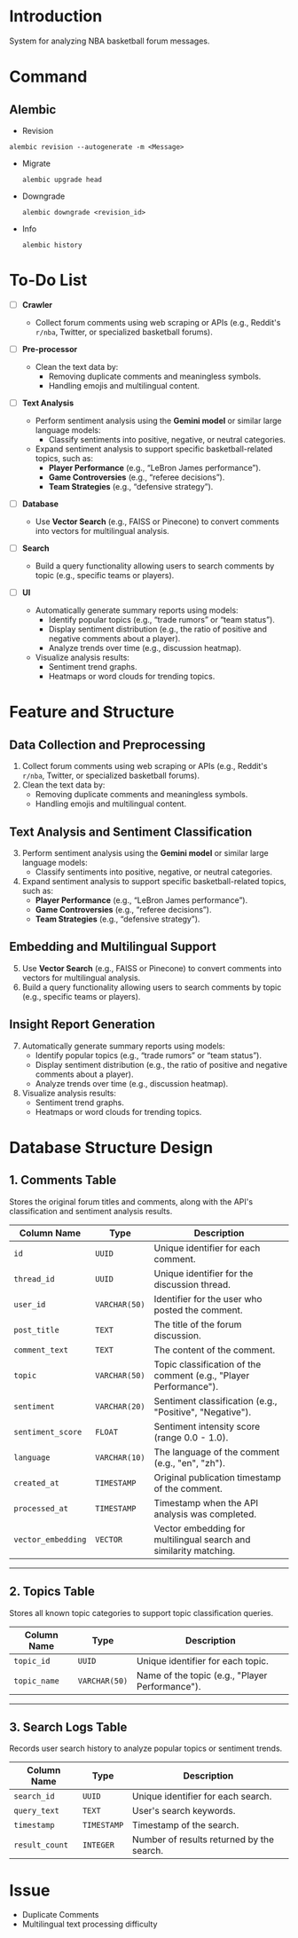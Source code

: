 # Introduction

System for analyzing NBA basketball forum messages.

 # Command

 ## Alembic

-  Revision
  ```
  alembic revision --autogenerate -m <Message>
  ```

- Migrate
  ```
  alembic upgrade head
  ```

- Downgrade
  ```
  alembic downgrade <revision_id>
  ```

- Info
  ```
  alembic history
  ```


# To-Do List

- [ ] **Crawler**  
  - Collect forum comments using web scraping or APIs (e.g., Reddit's `r/nba`, Twitter, or specialized basketball forums).

- [ ] **Pre-processor**  
  - Clean the text data by:
    - Removing duplicate comments and meaningless symbols.
    - Handling emojis and multilingual content.

- [ ] **Text Analysis**  
  - Perform sentiment analysis using the **Gemini model** or similar large language models:
    - Classify sentiments into positive, negative, or neutral categories.
  - Expand sentiment analysis to support specific basketball-related topics, such as:
    - **Player Performance** (e.g., “LeBron James performance”).
    - **Game Controversies** (e.g., “referee decisions”).
    - **Team Strategies** (e.g., “defensive strategy”).

- [ ] **Database**  
  - Use **Vector Search** (e.g., FAISS or Pinecone) to convert comments into vectors for multilingual analysis.

- [ ] **Search**  
  - Build a query functionality allowing users to search comments by topic (e.g., specific teams or players).

- [ ] **UI**  
  - Automatically generate summary reports using models:
    - Identify popular topics (e.g., “trade rumors” or “team status”).
    - Display sentiment distribution (e.g., the ratio of positive and negative comments about a player).
    - Analyze trends over time (e.g., discussion heatmap).
  - Visualize analysis results:
    - Sentiment trend graphs.
    - Heatmaps or word clouds for trending topics.


# Feature and Structure

## Data Collection and Preprocessing
1. Collect forum comments using web scraping or APIs (e.g., Reddit's `r/nba`, Twitter, or specialized basketball forums).
2. Clean the text data by:
   - Removing duplicate comments and meaningless symbols.
   - Handling emojis and multilingual content.

## Text Analysis and Sentiment Classification
3. Perform sentiment analysis using the **Gemini model** or similar large language models:
   - Classify sentiments into positive, negative, or neutral categories.
4. Expand sentiment analysis to support specific basketball-related topics, such as:
   - **Player Performance** (e.g., “LeBron James performance”).
   - **Game Controversies** (e.g., “referee decisions”).
   - **Team Strategies** (e.g., “defensive strategy”).

## Embedding and Multilingual Support
5. Use **Vector Search** (e.g., FAISS or Pinecone) to convert comments into vectors for multilingual analysis.
6. Build a query functionality allowing users to search comments by topic (e.g., specific teams or players).

## Insight Report Generation
7. Automatically generate summary reports using models:
   - Identify popular topics (e.g., “trade rumors” or “team status”).
   - Display sentiment distribution (e.g., the ratio of positive and negative comments about a player).
   - Analyze trends over time (e.g., discussion heatmap).
8. Visualize analysis results:
   - Sentiment trend graphs.
   - Heatmaps or word clouds for trending topics.

# Database Structure Design

## 1. Comments Table
Stores the original forum titles and comments, along with the API's classification and sentiment analysis results.

| **Column Name**      | **Type**         | **Description**                                                       |
|-----------------------|------------------|------------------------------------------------------------------------|
| `id`                 | `UUID`           | Unique identifier for each comment.                                   |
| `thread_id`          | `UUID`           | Unique identifier for the discussion thread.                          |
| `user_id`            | `VARCHAR(50)`    | Identifier for the user who posted the comment.                       |
| `post_title`         | `TEXT`           | The title of the forum discussion.                                    |
| `comment_text`       | `TEXT`           | The content of the comment.                                           |
| `topic`              | `VARCHAR(50)`    | Topic classification of the comment (e.g., "Player Performance").     |
| `sentiment`          | `VARCHAR(20)`    | Sentiment classification (e.g., "Positive", "Negative").              |
| `sentiment_score`    | `FLOAT`          | Sentiment intensity score (range 0.0 - 1.0).                          |
| `language`           | `VARCHAR(10)`    | The language of the comment (e.g., "en", "zh").                       |
| `created_at`         | `TIMESTAMP`      | Original publication timestamp of the comment.                        |
| `processed_at`       | `TIMESTAMP`      | Timestamp when the API analysis was completed.                        |
| `vector_embedding`   | `VECTOR`         | Vector embedding for multilingual search and similarity matching.     |

---

## 2. Topics Table
Stores all known topic categories to support topic classification queries.

| **Column Name**      | **Type**       | **Description**                           |
|-----------------------|----------------|-------------------------------------------|
| `topic_id`           | `UUID`         | Unique identifier for each topic.         |
| `topic_name`         | `VARCHAR(50)`  | Name of the topic (e.g., "Player Performance"). |

---

## 3. Search Logs Table
Records user search history to analyze popular topics or sentiment trends.

| **Column Name**      | **Type**         | **Description**                           |
|-----------------------|------------------|-------------------------------------------|
| `search_id`          | `UUID`           | Unique identifier for each search.        |
| `query_text`         | `TEXT`           | User's search keywords.                   |
| `timestamp`          | `TIMESTAMP`      | Timestamp of the search.                  |
| `result_count`       | `INTEGER`        | Number of results returned by the search. |

# Issue

- Duplicate Comments
- Multilingual text processing difficulty